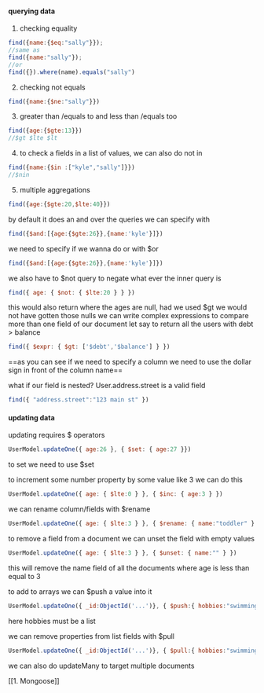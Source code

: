 #### querying data
1. checking equality
```jsx
find({name:{$eq:"sally"}});
//same as
find({name:"sally"});
//or
find({}).where(name).equals("sally")
```
2. checking not equals
```jsx
find({name:{$ne:"sally"}})
```
3. greater than /equals to and less than /equals too
```jsx
find({age:{$gte:13}})
//$gt $lte $lt
```
4. to check a fields in a list of values, we can also do not in
```jsx
find({name:{$in :["kyle","sally"]}})
//$nin
```
5. multiple aggregations
```jsx
find({age:{$gte:20,$lte:40}})
```
by default it does an and over the queries
we can specify with
```jsx
find({$and:[{age:{$gte:26}},{name:'kyle'}]})
```
we need to specify if we wanna do or with $or
```jsx
find({$and:[{age:{$gte:26}},{name:'kyle'}]})
```
we also have to $not query to negate what ever the inner query is
```jsx
find({ age: { $not: { $lte:20 } } })
```
this would also return where the ages are null, had we used $gt we would not have gotten those nulls
we can write complex expressions to compare more than one field of our document
let say to return all the users with debt > balance
```jsx
find({ $expr: { $gt: ['$debt','$balance'] } })
```
==as you can see if we need to specify a column we need to use the dollar sign in front of the column name==

what if our field is nested? 
User.address.street is a valid field

```jsx
find({ "address.street":"123 main st" })
```

#### updating data
updating requires $ operators
```jsx
UserModel.updateOne({ age:26 }, { $set: { age:27 }})
```
to set we need to use $set

to increment some number property by some value like 3 we can do this
```jsx
UserModel.updateOne({ age: { $lte:0 } }, { $inc: { age:3 } })
```

we can rename column/fields with $rename
```jsx
UserModel.updateOne({ age: { $lte:3 } }, { $rename: { name:"toddler" } })
```

to remove a field from a document we can unset the field with empty values 
```jsx
UserModel.updateOne({ age: { $lte:3 } }, { $unset: { name:"" } })
```
this will remove the name field of all the documents where age is less than equal to 3

to add to arrays we can $push a value into it
```jsx
UserModel.updateOne({ _id:ObjectId('...')}, { $push:{ hobbies:"swimming" } })
```
here hobbies must be a list

we can remove properties from list fields with $pull
```jsx
UserModel.updateOne({ _id:ObjectId('...')}, { $pull:{ hobbies:"swimming" } })
```

we can also do updateMany to target multiple documents

[[1. Mongoose]]